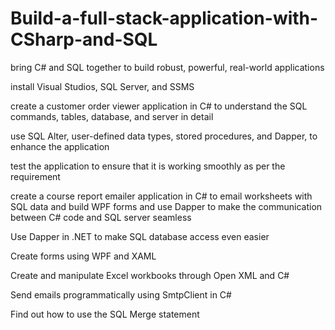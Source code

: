 # Build-a-full-stack-application-with-CSharp-and-SQL

bring C# and SQL together to build robust, powerful, real-world applications

install Visual Studios, SQL Server, and SSMS

create a customer order viewer application in C# to understand the SQL commands, tables, database, and server in detail

use SQL Alter, user-defined data types, stored procedures, and Dapper, to enhance the application

test the application to ensure that it is working smoothly as per the requirement

create a course report emailer application in C# to email worksheets with SQL data and build WPF forms and use Dapper to make the communication between C# code and SQL server seamless

Use Dapper in .NET to make SQL database access even easier

Create forms using WPF and XAML

Create and manipulate Excel workbooks through Open XML and C#

Send emails programmatically using SmtpClient in C#

Find out how to use the SQL Merge statement
